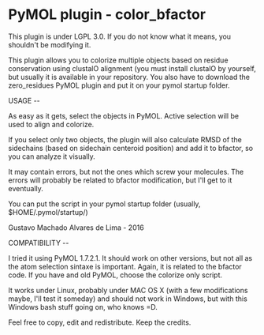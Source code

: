 # PyMOL plugin - color_bfactor

This plugin is under LGPL 3.0. If you do not know what it means, you shouldn't be modifying it.

This plugin allows you to colorize multiple objects based on residue conservation using clustalO alignment (you must install clustalO by yourself, but usually it is available in your repository. 
You also have to download the zero_residues PyMOL plugin and put it on your pymol startup folder. 


USAGE --

As easy as it gets, select the objects in PyMOL. Active selection will be used to align and colorize. 

If you select only two objects, the plugin will also calculate RMSD of the sidechains (based on sidechain centeroid position) and add it to bfactor, so you can analyze it visually. 


It may contain errors, but not the ones which screw your molecules. The errors will probably be related to bfactor modification, but I'll get to it eventually.

You can put the script in your pymol startup folder (usually, $HOME/.pymol/startup/)



Gustavo Machado Alvares de Lima - 2016


COMPATIBILITY --

I tried it using PyMOL 1.7.2.1. It should work on other versions, but not all as the atom selection sintaxe is important. Again, it is related to the bfactor code. If you have and old PyMOL, choose the colorize only script.

It works under Linux, probably under MAC OS X (with a few modifications maybe, I'll test it someday) and should not work in Windows, but with this Windows bash stuff going on, who knows =D.



Feel free to copy, edit and redistribute. Keep the credits.
